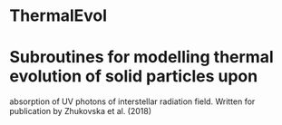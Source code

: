 # ThermalEvol

# Subroutines for modelling thermal evolution of solid particles upon
  absorption of UV photons of interstellar radiation field. Written
  for publication by Zhukovska et al. (2018)
